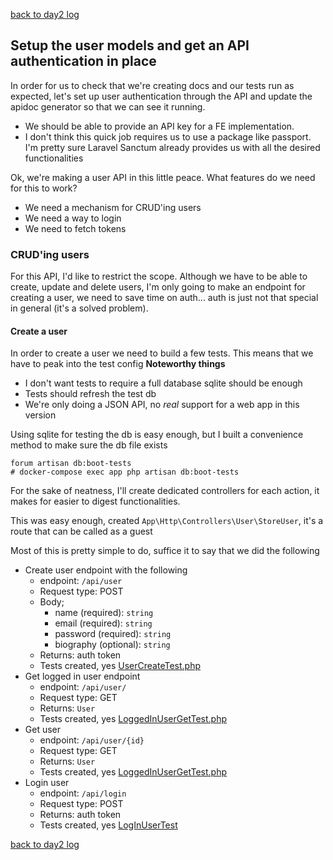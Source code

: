 [back to day2 log](./log.md)

## Setup the user models and get an API authentication in place
In order for us to check that we're creating docs and our tests run as expected,
let's set up user authentication through the API and update the apidoc generator
so that we can see it running.
* We should be able to provide an API key for a FE implementation.
* I don't think this quick job requires us to use a package like passport. I'm
  pretty sure Laravel Sanctum already provides us with all the desired
  functionalities

Ok, we're making a user API in this little peace. What features do we need for
this to work?
* We need a mechanism for CRUD'ing users
* We need a way to login
* We need to fetch tokens

### CRUD'ing users
For this API, I'd like to restrict the scope. Although we have to be able to
create, update and delete users, I'm only going to make an endpoint for creating
a user, we need to save time on auth... auth is just not that special in general
(it's a solved problem).

#### Create a user
In order to create a user we need to build a few tests. This means that we have
to peak into the test config
**Noteworthy things**
* I don't want tests to require a full database sqlite should be enough
* Tests should refresh the test db
* We're only doing a JSON API, no _real_ support for a web app in this version

Using sqlite for testing the db is easy enough, but I built a convenience method
to make sure the db file exists
```
forum artisan db:boot-tests
# docker-compose exec app php artisan db:boot-tests
```
For the sake of neatness, I'll create dedicated controllers for each action, it
makes for easier to digest functionalities.

This was easy enough, created `App\Http\Controllers\User\StoreUser`, it's a
route that can be called as a guest

Most of this is pretty simple to do, suffice it to say that we did the following
* Create user endpoint with the following
  * endpoint: `/api/user`
  * Request type: POST
  * Body;
    * name (required): `string`
    * email (required): `string`
    * password (required): `string`
    * biography (optional): `string`
  * Returns: auth token
  * Tests created, yes [UserCreateTest.php](../../../tests/User/UserCreateTest.php)
* Get logged in user endpoint
  * endpoint: `/api/user/`
  * Request type: GET
  * Returns: `User`
  * Tests created, yes [LoggedInUserGetTest.php](../../../tests/User/UserGetTest.php)
* Get user
  * endpoint: `/api/user/{id}`
  * Request type: GET
  * Returns: `User`
  * Tests created, yes [LoggedInUserGetTest.php](../../../tests/User/UserGetTest.php)
* Login user
  * endpoint: `/api/login`
  * Request type: POST
  * Returns: auth token
  * Tests created, yes [LogInUserTest](../../../tests/User/LogInUserTest.php)

[back to day2 log](./log.md)

